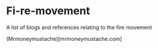 # Fi-re-movement
A list of blogs and references relating to the fire movement

(Mrmoneymustache)[mrmoneymustache.com]
